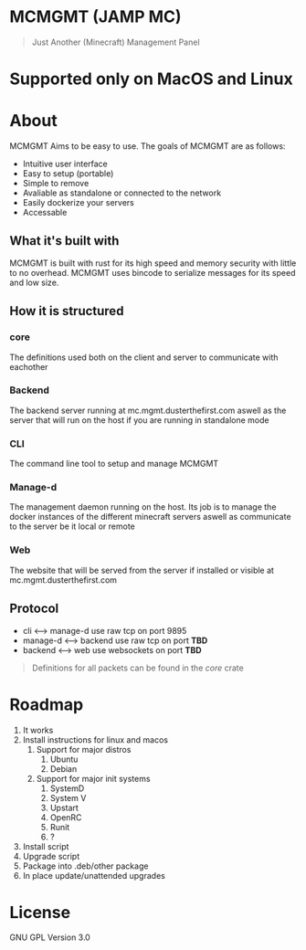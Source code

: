 # MCMGMT (JAMP MC)
> Just Another (Minecraft) Management Panel

# Supported only on MacOS and Linux

# About
MCMGMT Aims to be easy to use. The goals of MCMGMT are as follows:
* Intuitive user interface
* Easy to setup (portable)
* Simple to remove
* Avaliable as standalone or connected to the network
* Easily dockerize your servers
* Accessable

## What it's built with
MCMGMT is built with rust for its high speed and memory security with little to no overhead.
MCMGMT uses bincode to serialize messages for its speed and low size.

## How it is structured
### core
The definitions used both on the client and server to communicate with eachother
### Backend
The backend server running at mc.mgmt.dusterthefirst.com aswell as the server that will run on the host if you are running in standalone mode
### CLI
The command line tool to setup and manage MCMGMT
### Manage-d
The management daemon running on the host. Its job is to manage the docker instances of the different minecraft servers aswell as communicate to the server be it local or remote
### Web
The website that will be served from the server if installed or visible at mc.mgmt.dusterthefirst.com


## Protocol
* cli <--> manage-d use raw tcp on port 9895
* manage-d <--> backend use raw tcp on port **TBD**
* backend <--> web use websockets on port **TBD**
> Definitions for all packets can be found in the *core* crate


# Roadmap
1. It works
2. Install instructions for linux and macos
    1. Support for major distros
        1. Ubuntu
        2. Debian
    2. Support for major init systems
        1. SystemD
        2. System V
        3. Upstart
        4. OpenRC
        5. Runit
        6. ?
3. Install script
4. Upgrade script
5. Package into .deb/other package
5. In place update/unattended upgrades

# License
GNU GPL Version 3.0

